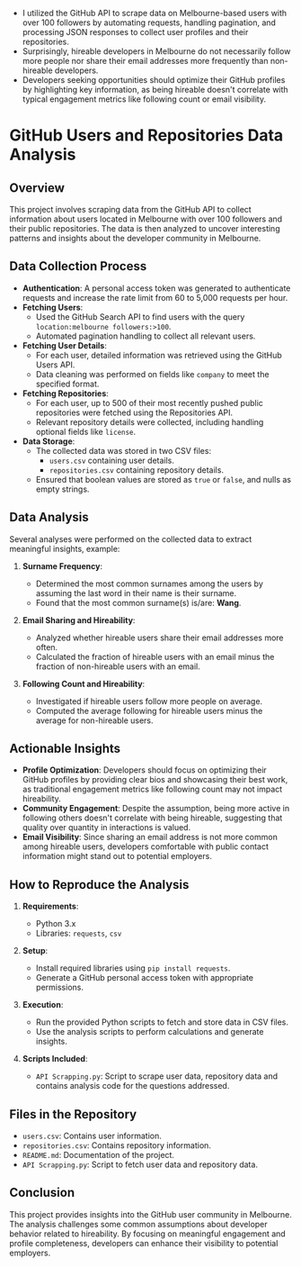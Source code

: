 - I utilized the GitHub API to scrape data on Melbourne-based users with over 100 followers by automating requests, handling pagination, and processing JSON responses to collect user profiles and their repositories.
- Surprisingly, hireable developers in Melbourne do not necessarily follow more people nor share their email addresses more frequently than non-hireable developers.
- Developers seeking opportunities should optimize their GitHub profiles by highlighting key information, as being hireable doesn't correlate with typical engagement metrics like following count or email visibility.

# GitHub Users and Repositories Data Analysis

## Overview

This project involves scraping data from the GitHub API to collect information about users located in Melbourne with over 100 followers and their public repositories. The data is then analyzed to uncover interesting patterns and insights about the developer community in Melbourne.

## Data Collection Process

- **Authentication**: A personal access token was generated to authenticate requests and increase the rate limit from 60 to 5,000 requests per hour.
- **Fetching Users**:
  - Used the GitHub Search API to find users with the query `location:melbourne followers:>100`.
  - Automated pagination handling to collect all relevant users.
- **Fetching User Details**:
  - For each user, detailed information was retrieved using the GitHub Users API.
  - Data cleaning was performed on fields like `company` to meet the specified format.
- **Fetching Repositories**:
  - For each user, up to 500 of their most recently pushed public repositories were fetched using the Repositories API.
  - Relevant repository details were collected, including handling optional fields like `license`.
- **Data Storage**:
  - The collected data was stored in two CSV files:
    - `users.csv` containing user details.
    - `repositories.csv` containing repository details.
  - Ensured that boolean values are stored as `true` or `false`, and nulls as empty strings.

## Data Analysis

Several analyses were performed on the collected data to extract meaningful insights, example:

1. **Surname Frequency**:
   - Determined the most common surnames among the users by assuming the last word in their name is their surname.
   - Found that the most common surname(s) is/are: **Wang**.

2. **Email Sharing and Hireability**:
   - Analyzed whether hireable users share their email addresses more often.
   - Calculated the fraction of hireable users with an email minus the fraction of non-hireable users with an email.

3. **Following Count and Hireability**:
   - Investigated if hireable users follow more people on average.
   - Computed the average following for hireable users minus the average for non-hireable users.

## Actionable Insights

- **Profile Optimization**: Developers should focus on optimizing their GitHub profiles by providing clear bios and showcasing their best work, as traditional engagement metrics like following count may not impact hireability.
- **Community Engagement**: Despite the assumption, being more active in following others doesn't correlate with being hireable, suggesting that quality over quantity in interactions is valued.
- **Email Visibility**: Since sharing an email address is not more common among hireable users, developers comfortable with public contact information might stand out to potential employers.

## How to Reproduce the Analysis

1. **Requirements**:
   - Python 3.x
   - Libraries: `requests`, `csv`

2. **Setup**:
   - Install required libraries using `pip install requests`.
   - Generate a GitHub personal access token with appropriate permissions.

3. **Execution**:
   - Run the provided Python scripts to fetch and store data in CSV files.
   - Use the analysis scripts to perform calculations and generate insights.

4. **Scripts Included**:
   - `API Scrapping.py`: Script to scrape user data, repository data and contains analysis code for the questions addressed.

## Files in the Repository

- `users.csv`: Contains user information.
- `repositories.csv`: Contains repository information.
- `README.md`: Documentation of the project.
- `API Scrapping.py`: Script to fetch user data and repository data.
  
## Conclusion

This project provides insights into the GitHub user community in Melbourne. The analysis challenges some common assumptions about developer behavior related to hireability. By focusing on meaningful engagement and profile completeness, developers can enhance their visibility to potential employers.
